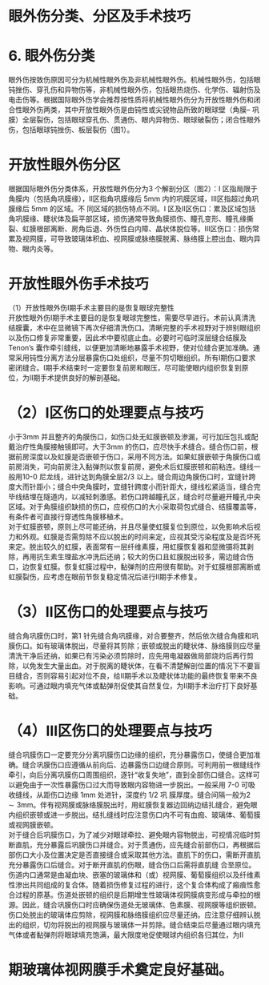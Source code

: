 # 眼外伤分类、分区及手术技巧  
# 6.  眼外伤分类  
眼外伤按致伤原因可分为机械性眼外伤及非机械性眼外伤。机械性眼外伤，包括眼钝挫伤、穿孔伤和异物伤等，非机械性眼外伤，包括眼热烧伤、化学伤、辐射伤及电击伤等。根据国际眼外伤学会推荐按性质将机械性眼外伤分为开放性眼外伤和闭合性眼外伤两类，其中开放性眼外伤是由钝性或尖锐物品所致的眼球壁（角膜– 巩膜）全层裂伤，包括眼球穿孔伤、贯通伤、眼内异物伤、眼球破裂伤；闭合性眼外伤，包括眼球钝挫伤、板层裂伤（图1）。  
#  开放性眼外伤分区  
根据国际眼外伤分类体系，开放性眼外伤分为3 个解剖分区（图2）：I 区指局限于角膜内（包括角巩膜缘），Ⅱ区指角巩膜缘后 5mm  内的巩膜区域，Ⅲ区指超过角巩膜缘后 5mm  的区域。不 同区域的损伤特点不同。I 区及Ⅱ区伤口：累及区域包括角巩膜缘、睫状体及扁平部区域，损伤通常导致角膜损伤、瞳孔变形、瞳孔缘撕裂、虹膜根部离断、房角后退、外伤性白内障、晶状体脱位等。Ⅲ区伤口：损伤常累及视网膜，可导致玻璃体积血、视网膜或脉络膜脱离、脉络膜上腔出血、眼内异物、眼内炎等。  
#  开放性眼外伤手术技巧  
（1）开放性眼外伤Ⅰ期手术主要目的是恢复眼球完整性  
开放性眼外伤Ⅰ期手术主要目的是恢复眼球完整性，需要尽早进行。术前认真清洗结膜囊，术中在显微镜下再次仔细清洗伤口。清晰完整的手术视野对于辨别眼组织以及伤口修复非常重要，因此术中要彻底止血。必要时可临时深层缝合结膜及Tenon’s 囊作牵引缝线，以便更加清晰地暴露手术视野，使对位缝合更加准确。通常采用钝性分离方法分层暴露伤口处组织，尽量不剪切眼组织。所有Ⅰ期伤口要求密闭缝合。Ⅰ期手术结束时一定要恢复前房和眼压，尽可能使眼内组织恢复到原位，为Ⅱ期手术提供良好的解剖基础。  
# （2）Ⅰ区伤口的处理要点与技巧  
小于$3\mathrm{mm}$ 并且整齐的角膜伤口，如伤口处无虹膜嵌顿及渗漏，可行加压包扎或配戴治疗性角膜接触镜即可。大于3mm 的伤口，应尽快手术缝合。缝合伤口前，根据前房深度以及虹膜是否嵌顿于伤口，采用不同方法。如果虹膜嵌顿于角膜伤口或前房消失，可向前房注入黏弹剂以恢复前房，避免术后虹膜嵌顿和前粘连。缝线一般用10-0 尼龙线，进针达到角膜全层2/3 以上。缝合周边角膜伤口时，宜缝针跨度大而针距小；缝合中央角膜时，宜缝针跨度小而针距大，缝线松紧适当，缝合完毕线结埋在隧道内，以减轻刺激感。若伤口跨越瞳孔区，缝合时尽量避开瞳孔中央区域。对于角膜组织缺损的伤口，应视伤口的大小采取荷包式缝合、结膜覆盖等，有条件者可直接行穿透性角膜移植术。  
对于虹膜嵌顿，原则上尽可能还纳，并且尽量使虹膜复位到原位，以免影响术后视力和外观。虹膜是否需剪除不应以脱出的时间来定，应视其受污染程度及是否坏死来定。脱出较久的虹膜，表面常有一层纤维素膜，用虹膜恢复器和显微镊将其剥除，再用抗生素生理盐水冲洗后还纳；较大的伤口且虹膜脱出较多，需边缝合伤口，边恢复虹膜。恢复虹膜过程中，黏弹剂的应用很有帮助。对于虹膜根部离断或虹膜裂伤，应考虑在眼前节恢复稳定情况后进行Ⅱ期手术修复。  
# （3）Ⅱ区伤口的处理要点与技巧  
缝合角巩膜伤口时，第1 针先缝合角巩膜缘，对合要整齐，然后依次缝合角膜和巩膜伤口。如有玻璃体脱出，尽量将其剪除；嵌顿或脱出的睫状体、脉络膜则应尽量清洗干净后还纳，如果已有污染必须剪除时，应先用电凝器做局部烧灼后再行剪除，以免发生大量出血。对于脱离的睫状体，在看不清楚解剖位置的情况下不要盲目缝合，否则容易引起对位不良，给Ⅱ期手术以及睫状体功能的最终恢复带来不良影响。可通过眼内填充气体或黏弹剂促使其自然复位，为Ⅱ期手术治疗打下良好基础。  
# （4）Ⅲ区伤口的处理要点与技巧  
缝合巩膜伤口一定要充分分离巩膜伤口边缘的组织，充分暴露伤口，使缝合更加准确。缝合巩膜伤口应遵循从前向后、边暴露伤口边缝合原则。可利用前一根缝线作牵引，向后分离巩膜伤口周围组织，逐针“收复失地”，直到全部伤口缝合。这样可以避免由于一次性暴露伤口过大而导致眼内容物进一步脱出。一般采用 7-0  可吸收缝线，从距伤口边缘 $1\mathrm{mm}$  处进针，深度约 1/2  巩 膜厚度。缝合间隔一般为$2\sim3\mathrm{mm}$。伴有视网膜或脉络膜脱出时，用虹膜恢复器边回纳边结扎缝合，避免眼内组织嵌顿或进一步脱出。结扎缝线时应注意伤口内不可有血痂、玻璃体、葡萄膜或视网膜嵌顿。  
对于缝合后巩膜伤口，为了减少对眼球牵拉、避免眼内容物脱出，可视情况临时剪断直肌，充分暴露后巩膜伤口并缝合。对于贯通伤，应先缝合前部伤口，再根据后部伤口大小及位置决定是否直接缝合或采取其他方法。直肌下的伤口，需断开直肌充分暴露伤口后缝合。对于断开直肌的伤眼，缝合伤口后需将直肌缝 合至原位。  
伤道内口通常是由凝血块、嵌塞的玻璃体和（或）视网膜、葡萄膜组织以及纤维素性渗出共同组成的复合体。随着损伤修复过程的进行，这个复合体构成了瘢痕性愈合过程的原基。伤道处嵌顿的组织是后期增生性玻璃体视网膜病变形成与牵拉的根源。因此，缝合巩膜伤口时应确保伤道处无玻璃体、色素膜、视网膜等组织嵌顿。伤口处脱出的玻璃体应剪除，视网膜和脉络膜组织应尽量还纳。应注意仔细辨认脱出的组织，切勿将脱出的视网膜与玻璃体一并剪除。缝合结束后尽量通过眼内填充气体或者黏弹剂将眼球填充饱满，最大限度地促使眼球内组织各归其位，为Ⅱ  
# 期玻璃体视网膜手术奠定良好基础。  
